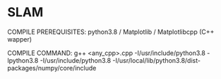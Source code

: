 # SLAM
COMPILE PREREQUISITES: python3.8 / Matplotlib / Matplotlibcpp (C++ wapper)


COMPILE COMMAND: g++ <any_cpp>.cpp -I/usr/include/python3.8 -lpython3.8 -I/usr/include/python3.8 -I/usr/local/lib/python3.8/dist-packages/numpy/core/include
